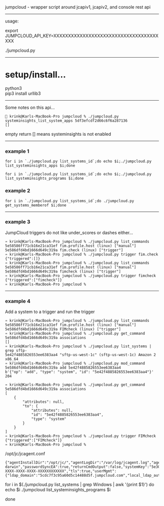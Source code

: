 
jumpcloud - wrapper script around jcapiv1, jcapiv2, and console rest api

----
usage:

export JUMPCLOUD_API_KEY=XXXXXXXXXXXXXXXXXXXXXXXXXXXXXXXXXXXXXXX

./jumpcloud.py

----

# setup/install...    

python3    
pip3 install urllib3    

----

Some notes on this api...   


```
🎉 krink@Karls-MacBook-Pro jumpcloud % ./jumpcloud.py systeminsights_list_system_apps 5df3efcdf2d66c6f6a287136
[]
```
empty return [] means systeminsights is not enabled

----


### example 1
```
for i in `./jumpcloud.py list_systems_id`;do echo $i;./jumpcloud.py list_systeminsights_apps $i;done

for i in `./jumpcloud.py list_systems_id`;do echo $i;./jumpcloud.py list_systeminsights_programs $i;done
```

### example 2
```
for i in `./jumpcloud.py list_systems_id`;do ./jumpcloud.py get_systems_memberof $i;done
```

---

### example 3
JumpCloud triggers do not like under_scores or dashes either...
```
♒ krink@Karls-MacBook-Pro jumpcloud % ./jumpcloud.py list_commands
5e58586ff71cb16e21ca31ef fim.profile.host (linux) ["manual"]
5e586dfd4bd1666d649c319a fim.check (linux) ["trigger"]
♒ krink@Karls-MacBook-Pro jumpcloud % ./jumpcloud.py trigger fim.check
{"triggered":[]}
♒ krink@Karls-MacBook-Pro jumpcloud % ./jumpcloud.py list_commands
5e58586ff71cb16e21ca31ef fim.profile.host (linux) ["manual"]
5e586dfd4bd1666d649c319a fimcheck (linux) ["trigger"]
♒ krink@Karls-MacBook-Pro jumpcloud % ./jumpcloud.py trigger fimcheck
{"triggered":["fimcheck"]}
♒ krink@Karls-MacBook-Pro jumpcloud %
```

---

### example 4
Add a system to a trigger and run the trigger
```
♒ krink@Karls-MacBook-Pro jumpcloud % ./jumpcloud.py list_commands
5e58586ff71cb16e21ca31ef fim.profile.host (linux) ["manual"]
5e586dfd4bd1666d649c319a FIMcheck (linux) ["trigger"]
♒ krink@Karls-MacBook-Pro jumpcloud % ./jumpcloud.py get_command 5e586dfd4bd1666d649c319a associations
[]
♒ krink@Karls-MacBook-Pro jumpcloud % ./jumpcloud.py list_systems | grep sftp-
5e42f4885826553ee6383aa4 "sftp-us-west-1c" (sftp-us-west-1c) Amazon 2 x86_64
♒ krink@Karls-MacBook-Pro jumpcloud % ./jumpcloud.py mod_command 5e586dfd4bd1666d649c319a add 5e42f4885826553ee6383aa4
b'{"op": "add", "type": "system", "id": "5e42f4885826553ee6383aa4"}'
204

♒ krink@Karls-MacBook-Pro jumpcloud % ./jumpcloud.py get_command 5e586dfd4bd1666d649c319a associations
[
    {
        "attributes": null,
        "to": {
            "attributes": null,
            "id": "5e42f4885826553ee6383aa4",
            "type": "system"
        }
    }
]
♒ krink@Karls-MacBook-Pro jumpcloud % ./jumpcloud.py trigger FIMcheck
{"triggered":["FIMcheck"]}
♒ krink@Karls-MacBook-Pro jumpcloud %
```

/opt/jc/jcagent.conf
```
{"agentInstallDir":"/opt/jc/","agentLogDir":"/var/log/jcagent.log","agentServerGoPort":443,"agentServerHost":"agent.jumpcloud.com","agentServerPort":443,"automaticServiceAccountCreation":false,"caCrt":"/opt/jc/ca.crt","certuuid":"6ca1d31c01a045175810db7ec81169fa","clientCrt":"/opt/jc/client.crt","clientKey":"/opt/jc/client.key","heartbeatInterval":60000,"ipCheckUrl":"https://kickstart.jumpcloud.com/ip","osPlugin":"agent-darwin","passwordSyncEA":true,"returnCmdOutput":false,"systemKey":"5e30c0b9890a7a4766268b60","systemToken":"XXXXXXXX-XXXX-XXXX-XXXX-XXXXXXXXXXXX","tls":true,"userMgmt":{"ldap_domain":"5cdc7f3c95a60d5c14488d5f.jumpcloud.com","local_ldap_auth_dn":"5e30c0b9890a7a4766268b59","local_ldap_bind_pwd":"XXXXXXXXXXXXXXXXXXXXXXXXXXXXXXXXXXXXXXXX","local_ldap_bind_uid":"5e30c0b9890a7a4766268b59","sshd_service":"ssh"}}
```



for i in $(./jumpcloud.py list_systems | grep Windows | awk '{print $1}')
do
 echo $i
 ./jumpcloud list_systeminsights_programs $i

done
